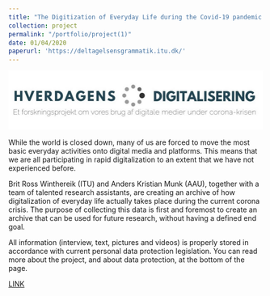 ```yaml
---
title: "The Digitization of Everyday Life during the Covid-19 pandemic in Denmark"
collection: project
permalink: "/portfolio/project(1)"
date: 01/04/2020
paperurl: 'https://deltagelsensgrammatik.itu.dk/'
---
```


![Conference](/images/Covid-19-project.png)

While the world is closed down, many of us are forced to move the most basic everyday activities onto digital media and platforms. This means that we are all participating in rapid digitalization to an extent that we have not experienced before.

Brit Ross Winthereik (ITU) and Anders Kristian Munk (AAU), together with a team of talented research assistants, are creating an archive of how digitalization of everyday life actually takes place during the current corona crisis. The purpose of collecting this data is first and foremost to create an archive that can be used for future research, without having a defined end goal.

All information (interview, text, pictures and videos) is properly stored in accordance with current personal data protection legislation. You can read more about the project, and about data protection, at the bottom of the page.


[LINK](https://deltagelsensgrammatik.itu.dk/)
